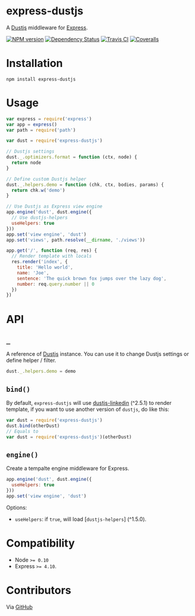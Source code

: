 # express-dustjs

A [Dustjs] middleware for [Express](http://expressjs.com/).

[![NPM version][npm-image]][npm-url] [![Dependency Status][daviddm-image]][daviddm-url] [![Travis CI][travis-image]][travis-url] [![Coveralls][coveralls-image]][coveralls-url]

# Installation

```
npm install express-dustjs
```

# Usage

```js
var express = require('express')
var app = express()
var path = require('path')

var dust = require('express-dustjs')

// Dustjs settings
dust._.optimizers.format = function (ctx, node) {
  return node
}

// Define custom Dustjs helper
dust._.helpers.demo = function (chk, ctx, bodies, params) {
  return chk.w('demo')
}

// Use Dustjs as Express view engine
app.engine('dust', dust.engine({
  // Use dustjs-helpers
  useHelpers: true
}))
app.set('view engine', 'dust')
app.set('views', path.resolve(__dirname, './views'))

app.get('/', function (req, res) {
  // Render template with locals
  res.render('index', {
    title: 'Hello world',
    name: 'Joe',
    sentence: 'The quick brown fox jumps over the lazy dog',
    number: req.query.number || 0
  })
})
```

# API

## `_`

A reference of [Dustjs] instance. You can use it to change Dustjs settings or define helper / filter.

```js
dust._.helpers.demo = demo
```

## `bind()`

By default, `express-dustjs` will use [dustjs-linkedin] (^2.5.1) to render template, if you want to use another version of `dustjs`, do like this:

```js
var dust = require('express-dustjs')
dust.bind(otherDust)
// Equals to
var dust = require('express-dustjs')(otherDust)
```

## `engine()`

Create a tempalte engine middleware for Express.

```js
app.engine('dust', dust.engine({
  useHelpers: true
}))
app.set('view engine', 'dust')
```

Options:

- `useHelpers`: if `true`, will load [`dustjs-helpers`] (^1.5.0).

# Compatibility

- Node `>= 0.10`
- Express `>= 4.10`.

# Contributors

Via [GitHub](https://github.com/chrisyip/express-dustjs/graphs/contributors)

[npm-url]: https://npmjs.org/package/express-dustjs
[npm-image]: http://img.shields.io/npm/v/express-dustjs.svg?style=flat-square
[daviddm-url]: https://david-dm.org/chrisyip/express-dustjs
[daviddm-image]: http://img.shields.io/david/chrisyip/express-dustjs.svg?style=flat-square
[travis-url]: https://travis-ci.org/chrisyip/express-dustjs
[travis-image]: http://img.shields.io/travis/chrisyip/express-dustjs.svg?style=flat-square
[coveralls-url]: https://coveralls.io/r/chrisyip/express-dustjs
[coveralls-image]: http://img.shields.io/coveralls/chrisyip/express-dustjs.svg?style=flat-square
[Dustjs]: http://linkedin.github.io/dustjs
[dustjs-linkedin]: http://linkedin.github.io/dustjs
[dustjs-helpers]: https://github.com/linkedin/dustjs-helpers
